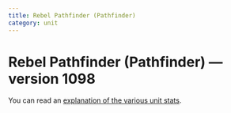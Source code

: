 ```yaml
---
title: Rebel Pathfinder (Pathfinder)
category: unit
---
```


# Rebel Pathfinder (Pathfinder) — version 1098

You can read an [explanation  of the various unit stats](unitexplained.md).

